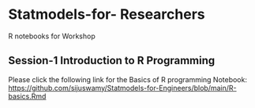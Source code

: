 # Statmodels-for- Researchers
R notebooks for Workshop

## Session-1 Introduction to R Programming

Please click the following link for the Basics of R programming Notebook:
<https://github.com/sijuswamy/Statmodels-for-Engineers/blob/main/R-basics.Rmd>


